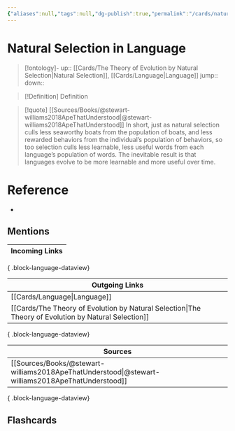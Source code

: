 ```yaml
---
{"aliases":null,"tags":null,"dg-publish":true,"permalink":"/cards/natural-selection-in-language/","dgPassFrontmatter":true}
---
```


# Natural Selection in Language

> [!ontology]-
> up:: [[Cards/The Theory of Evolution by Natural Selection\|Natural Selection]], [[Cards/Language\|Language]]
> jump:: 
> down:: 

> [!Definition] Definition

> [!quote] [[Sources/Books/@stewart-williams2018ApeThatUnderstood\|@stewart-williams2018ApeThatUnderstood]]
> In short, just as natural selection culls less seaworthy boats from the population of boats, and less rewarded behaviors from the individual’s population of behaviors, so too selection culls less learnable, less useful words from each language’s population of words. The inevitable result is that languages evolve to be more learnable and more useful over time.

# Reference

- 

## Mentions

| Incoming Links |
| -------------- |

{ .block-language-dataview}

| Outgoing Links                                                                                          |
| ------------------------------------------------------------------------------------------------------- |
| [[Cards/Language\|Language]]                                                                         |
| [[Cards/The Theory of Evolution by Natural Selection\|The Theory of Evolution by Natural Selection]] |

{ .block-language-dataview}

| Sources                                                                                             |
| --------------------------------------------------------------------------------------------------- |
| [[Sources/Books/@stewart-williams2018ApeThatUnderstood\|@stewart-williams2018ApeThatUnderstood]] |

{ .block-language-dataview}

## Flashcards